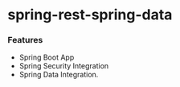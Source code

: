 # spring-rest-spring-data

### Features

* Spring Boot App
* Spring Security Integration
* Spring Data Integration.